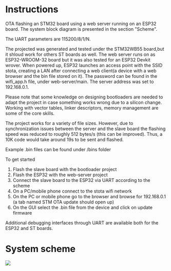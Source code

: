 # Instructions
OTA flashing an STM32 board using a web server running on an ESP32 board. The system block diagram is presented in the section "Scheme".

The UART parameters are 115200/8/1/N. 

The projected was generated and tested under the STM32WB55 board,but it shloud work for others ST boards as well. The web server runs on as ESP32-WROOM-32 board but it was also tested for an ESP32 Devkit wrover. When powered up, ESP32 launches an access point with the SSID stota, creating a LAN after connecting a web client(a device with a web browser and the bin file stored on it). The password can be found in the wifi_app.h file, under web-server/main. The server address was set to 192.168.0.1.

Please note that some knowledge on designing bootloaders are needed to adapt the project in case something works wrong due to a silicon change. Working with vector tables, linker descriptors, memory management are some of the core skills. 

The project works for a variety of file sizes. However, due to synchronization issues between the server and the slave board the flashing speed was reduced to roughly 512 bytes/s (this can be improved). Thus, a 10K code would take around 19s to be sent and flashed. 

Example .bin files can be found under /bins folder

To get started

1. Flash the slave board with the bootloader project
2. Flash the ESP32 with the web-server project
3. Connect the slave board to the ESP32 via UART according to the scheme
4. On a PC/mobile phone connect to the stota wifi network
5. On the PC or mobile phone go to the browser and browse for 192.168.0.1 (a tab named STM OTA update should open up)
6. On the GUI select the .bin file from the device and click on update firmware 

Additional debugging interfaces through UART are available both for the ESP32 and ST boards.

# System scheme

![](https://github.com/Benedito821/wi-fi-esp32-stm32-flashing/blob/master/scheme.png)